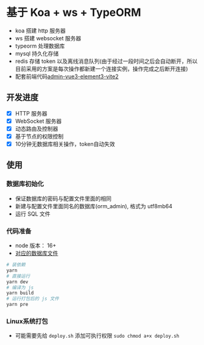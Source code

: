 # 基于 Koa + ws + TypeORM

- koa 搭建 http 服务器
- ws 搭建 websocket 服务器
- typeorm 处理数据库
- mysql 持久化存储
- redis 存储 token 以及离线消息队列(由于经过一段时间之后会自动断开，所以目前采用的方案是每次操作都新建一个连接实例，操作完成之后断开连接)
- 配套前端代码[admin-vue3-element3-vite2](https://gitee.com/BluesYoung-web/admin-vue3-element3-vite2)

## 开发进度

- [x] HTTP 服务器
- [x] WebSocket 服务器
- [x] 动态路由及控制器
- [x] 基于节点的权限控制
- [x] 10分钟无数据库相关操作，token自动失效

## 使用

### 数据库初始化

- 保证数据库的密码与配置文件里面的相同
- 新建与配置文件里面同名的数据库(orm_admin), 格式为 utf8mb64
- 运行 SQL 文件

### 代码准备

- node 版本： 16+
- [对应的数据库文件](./orm_admin.sql)

```bash
# 装依赖
yarn
# 直接运行
yarn dev
# 编译为 js
yarn build
# 运行打包后的 js 文件
yarn pre
```

### Linux系统打包

- 可能需要先给 `deploy.sh` 添加可执行权限 `sudo chmod a+x deploy.sh`